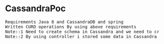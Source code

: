 # CassandraPoc
<pre>
Requirements Java 8 and CassandraDB and spring
Written CURD operations By using above requirements
Note::1 Need to create schema in Cassandra and we need to create the required tables in specified schema
Note::2 By using controller i stored some data in Cassandra DB and i wrote some operatios to get the details
</pre>
